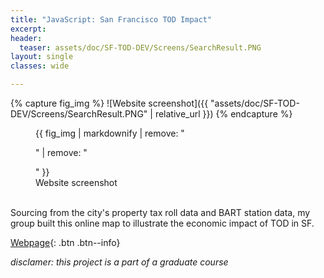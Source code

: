 ```yaml
---
title: "JavaScript: San Francisco TOD Impact"
excerpt: 
header:
  teaser: assets/doc/SF-TOD-DEV/Screens/SearchResult.PNG
layout: single
classes: wide

---
```

{% capture fig_img %}
![Website screenshot]({{ "assets/doc/SF-TOD-DEV/Screens/SearchResult.PNG" | relative_url }})
{% endcapture %}

<figure>
  {{ fig_img | markdownify | remove: "<p>" | remove: "</p>" }}
  <figcaption>Website screenshot</figcaption>
</figure>

<!---
<embed type="text/html" src="https://gillianzhaoxz.github.io/web/assets/doc/SF-TOD-DEV/WebMap/home.html"  width="20%" height=15px>
--->

<br> Sourcing from the city's property tax roll data and BART station data, my group built this online map to illustrate the economic impact of TOD in SF.

[Webpage](https://gillianzhaoxz.github.io/web/assets/doc/SF-TOD-DEV/WebMap/home.html){: .btn .btn--info}

_disclamer: this project is a part of a graduate course_